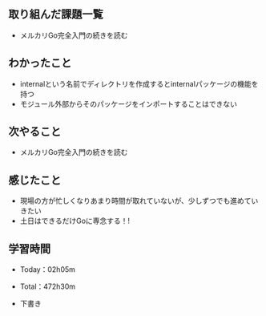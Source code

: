 ## 取り組んだ課題一覧
- メルカリGo完全入門の続きを読む
 
## わかったこと
- internalという名前でディレクトリを作成するとinternalパッケージの機能を持つ
- モジュール外部からそのパッケージをインポートすることはできない

## 次やること
- メルカリGo完全入門の続きを読む

## 感じたこと
- 現場の方が忙しくなりあまり時間が取れていないが、少しずつでも進めていきたい
- 土日はできるだけGoに専念する！!

## 学習時間
- Today：02h05m
- Total：472h30m

- 下書き
